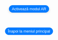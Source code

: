 <head>
 <meta charset="UTF-8">
 <meta name="viewport" content="width=device-width, initial-scale=1.0">
 <title>Modele AR Optimizate - Guler Cervical</title>
 <style>
  body {
   margin: 0;
   padding: 0;
   font-family: Arial, sans-serif;
   background-image: url('fundal2.jpg');
   background-size: cover;
   background-position: center;
   display: flex;
   justify-content: center;
   align-items: center;
   height: 100vh;
  }
  .model-container {
   display: flex;
   flex-direction: column;
   align-items: center;
   justify-content: center;
  }
  .model-section {
   text-align: center;
  }
  model-viewer {
   width: 250px;
   height: 250px;
   margin: 0 auto;
   border-radius: 20px;
   box-shadow: 0 4px 8px rgba(0,0,0,0.2);
   --model-viewer-auto-rotate-delay: 3s;
   --model-viewer-camera-controls-touch-action: pan-y;
  }
  .ar-button {
   padding: 5px 10px;
   font-size: 0.8rem;
   margin-top: 10px;
   background-color: #007BFF;
   color: white;
   border: none;
   border-radius: 20px;
   cursor: pointer;
   transition: background-color 0.3s, box-shadow 0.3s;
  }
  .back-link {
   display: inline-block;
   padding: 5px 10px;
   font-size: 0.8rem;
   background-color: #007BFF;
   color: white;
   text-decoration: none;
   border-radius: 20px;
   margin-top: 50px; /* Distanța față de model */
   cursor: pointer;
   transition: background-color 0.3s, box-shadow 0.3s;
  }
.ar-button:hover,
  .back-link:hover {
   background-color: #0056b3;
   box-shadow: 0 4px 8px rgba(0, 0, 0, 0.3);
  }
p {
   color: #FFFFFF;
   font-size: 1.2em;
   margin-top: 10px;
  }
 </style>
 <script type="module" src="https://unpkg.com/@google/model-viewer"></script>
</head>
<body>
<div class="model-container">
 <!-- Model Guler Cervical -->
 <div class="model-section">
  <model-viewer
   src="guler2.glb"
   ios-src="guler2.usdz"
   ar
   ar-modes="webxr scene-viewer quick-look"
   camera-controls
   auto-rotate
   environment-image="neutral"
   shadow-intensity="1"
   loading="lazy"
   alt="Guler Cervical"
   min-camera-orbit="auto 0deg 0deg"
   max-camera-orbit="auto 80deg auto">
   <button slot="ar-button" class="ar-button">Activează modul AR</button>
  </model-viewer>
 </div>
 <a href="https://augmentedrealityweb.github.io/toate-produsele/" class="back-link">Înapoi la meniul principal</a>
</div>
</body>
</html>
